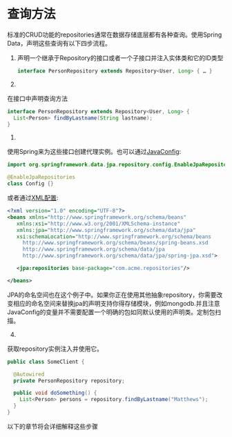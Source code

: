 # 查询方法

标准的CRUD功能的repositories通常在数据存储底层都有各种查询。使用Spring Data，声明这些查询有以下四步流程。

1. 声明一个继承于Repository的接口或者一个子接口并注入实体类和它的ID类型
   ```java
   interface PersonRepository extends Repository<User, Long> { … }
   ```
1. 
在接口中声明查询方法
```java
interface PersonRepository extends Repository<User, Long> {
  List<Person> findByLastname(String lastname);
}
```
1. 
使用Spring来为这些接口创建代理实例。也可以通过[JavaConfig](java_config.md):

```java
import org.springframework.data.jpa.repository.config.EnableJpaRepositories;

@EnableJpaRepositories
class Config {}
```

或者通过[XML配置](xml_configuration.md):

```xml
<?xml version="1.0" encoding="UTF-8"?>
<beans xmlns="http://www.springframework.org/schema/beans"
   xmlns:xsi="http://www.w3.org/2001/XMLSchema-instance"
   xmlns:jpa="http://www.springframework.org/schema/data/jpa"
   xsi:schemaLocation="http://www.springframework.org/schema/beans
     http://www.springframework.org/schema/beans/spring-beans.xsd
     http://www.springframework.org/schema/data/jpa
     http://www.springframework.org/schema/data/jpa/spring-jpa.xsd">

   <jpa:repositories base-package="com.acme.repositories"/>

</beans>
```

JPA的命名空间也在这个例子中。如果你正在使用其他抽象repository，你需要改变相应的命名空间来替换jpa的声明支持你得存储模块，例如mongodb.并且注意JavaConfig的变量并不需要配置一个明确的包如同默认使用的声明类。定制包扫描。

4.
获取repository实例注入并使用它。
```java
public class SomeClient {

  @Autowired
  private PersonRepository repository;

  public void doSomething() {
    List<Person> persons = repository.findByLastname("Matthews");
  }
}
```

以下的章节将会详细解释这些步骤

